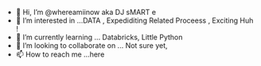 - 👋 Hi, I’m @whereamiinow aka DJ sMART e
- 👀 I’m interested in ...DATA , Expediditing Related Proceess , Exciting Huh !
- 🌱 I’m currently learning ... Databricks, Little Python
- 💞️ I’m looking to collaborate on ... Not sure yet, 
- 📫 How to reach me ...here

<!---
whereamiinow/whereamiinow is a ✨ special ✨ repository because its `README.md` (this file) appears on your GitHub profile.
You can click the Preview link to take a look at your changes.
--->
